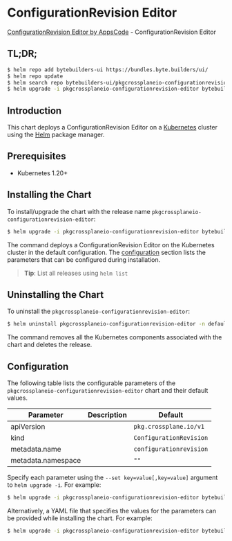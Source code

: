 # ConfigurationRevision Editor

[ConfigurationRevision Editor by AppsCode](https://byte.builders) - ConfigurationRevision Editor

## TL;DR;

```bash
$ helm repo add bytebuilders-ui https://bundles.byte.builders/ui/
$ helm repo update
$ helm search repo bytebuilders-ui/pkgcrossplaneio-configurationrevision-editor --version=v0.4.18
$ helm upgrade -i pkgcrossplaneio-configurationrevision-editor bytebuilders-ui/pkgcrossplaneio-configurationrevision-editor -n default --create-namespace --version=v0.4.18
```

## Introduction

This chart deploys a ConfigurationRevision Editor on a [Kubernetes](http://kubernetes.io) cluster using the [Helm](https://helm.sh) package manager.

## Prerequisites

- Kubernetes 1.20+

## Installing the Chart

To install/upgrade the chart with the release name `pkgcrossplaneio-configurationrevision-editor`:

```bash
$ helm upgrade -i pkgcrossplaneio-configurationrevision-editor bytebuilders-ui/pkgcrossplaneio-configurationrevision-editor -n default --create-namespace --version=v0.4.18
```

The command deploys a ConfigurationRevision Editor on the Kubernetes cluster in the default configuration. The [configuration](#configuration) section lists the parameters that can be configured during installation.

> **Tip**: List all releases using `helm list`

## Uninstalling the Chart

To uninstall the `pkgcrossplaneio-configurationrevision-editor`:

```bash
$ helm uninstall pkgcrossplaneio-configurationrevision-editor -n default
```

The command removes all the Kubernetes components associated with the chart and deletes the release.

## Configuration

The following table lists the configurable parameters of the `pkgcrossplaneio-configurationrevision-editor` chart and their default values.

|     Parameter      | Description |              Default               |
|--------------------|-------------|------------------------------------|
| apiVersion         |             | <code>pkg.crossplane.io/v1</code>  |
| kind               |             | <code>ConfigurationRevision</code> |
| metadata.name      |             | <code>configurationrevision</code> |
| metadata.namespace |             | <code>""</code>                    |


Specify each parameter using the `--set key=value[,key=value]` argument to `helm upgrade -i`. For example:

```bash
$ helm upgrade -i pkgcrossplaneio-configurationrevision-editor bytebuilders-ui/pkgcrossplaneio-configurationrevision-editor -n default --create-namespace --version=v0.4.18 --set apiVersion=pkg.crossplane.io/v1
```

Alternatively, a YAML file that specifies the values for the parameters can be provided while
installing the chart. For example:

```bash
$ helm upgrade -i pkgcrossplaneio-configurationrevision-editor bytebuilders-ui/pkgcrossplaneio-configurationrevision-editor -n default --create-namespace --version=v0.4.18 --values values.yaml
```
